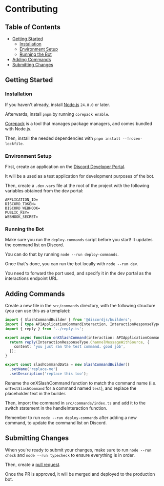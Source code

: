 # Contributing

## Table of Contents

- [Getting Started](#getting-started)
  - [Installation](#installation)
  - [Environment Setup](#environment-setup)
  - [Running the Bot](#running-the-bot)
- [Adding Commands](#adding-commands)
- [Submitting Changes](#submitting-changes)

## Getting Started

### Installation

If you haven't already, install [Node.js](https://nodejs.org) `24.0.0` or later.

Afterwards, install `pnpm` by running `corepack enable`.

[Corepack](https://nodejs.org/api/corepack.html#corepack) is a tool that manages package managers, and comes bundled with Node.js.

Then, install the needed dependencies with `pnpm install --frozen-lockfile`.

### Environment Setup

First, create an application on the [Discord Developer Portal](https://discord.com/developers/applications).

It will be a used as a test application for development purposes of the bot.

Then, create a `.dev.vars` file at the root of the project with the following variables obtained from the dev portal:

```env
APPLICATION_ID=
DISCORD_TOKEN=
DISCORD_WEBHOOK=
PUBLIC_KEY=
WEBHOOK_SECRET=
```

### Running the Bot

Make sure you run the `deploy-commands` script before you start! It updates the command list on Discord.

You can do that by running `node --run deploy-commands`.

Once that's done, you can run the bot locally with `node --run dev`.

You need to forward the port used, and specify it in the dev portal as the interactions endpoint URL.

## Adding Commands

Create a new file in the `src/commands` directory, with the following structure (you can use this as a template):

```ts
import { SlashCommandBuilder } from '@discordjs/builders';
import { type APIApplicationCommandInteraction, InteractionResponseType } from 'discord-api-types/v10';
import { reply } from '../reply.ts';

export async function onXSlashCommand(interaction: APIApplicationCommandInteraction) {
  return reply(InteractionResponseType.ChannelMessageWithSource, {
    content: 'you just ran the test command. good job',
  });
}

export const slashCommandData = new SlashCommandBuilder()
  .setName('replace-me')
  .setDescription('replace this too');
```

Rename the onXSlashCommand function to match the command name (i.e. `onTestSlashCommand` for a command named `test`),
and replace the placeholder text in the builder.

Then, import the command in `src/commands/index.ts` and add it to the switch statement in the handleInteraction function.

Remember to run `node --run deploy-commands` after adding a new command, to update the command list on Discord.

## Submitting Changes

When you're ready to submit your changes, make sure to run `node --run check` and `node --run typecheck` to ensure everything is in order.

Then, create a [pull request](https://github.com/biomejs/discord-utils-bot/pulls).

Once the PR is approved, it will be merged and deployed to the production bot.
